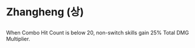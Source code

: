 # Zhangheng (상)

##

When Combo Hit Count is below 20, non-switch skills gain 25% Total DMG Multiplier.

